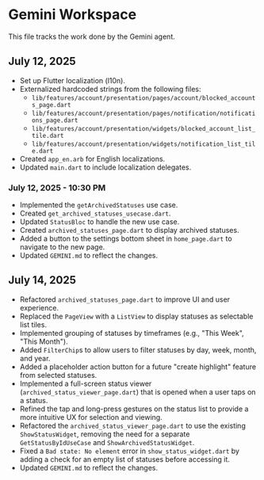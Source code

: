# Gemini Workspace

This file tracks the work done by the Gemini agent.

## July 12, 2025

- Set up Flutter localization (l10n).
- Externalized hardcoded strings from the following files:
    - `lib/features/account/presentation/pages/account/blocked_accounts_page.dart`
    - `lib/features/account/presentation/pages/notification/notifications_page.dart`
    - `lib/features/account/presentation/widgets/blocked_account_list_tile.dart`
    - `lib/features/account/presentation/widgets/notification_list_tile.dart`
- Created `app_en.arb` for English localizations.
- Updated `main.dart` to include localization delegates.

### July 12, 2025 - 10:30 PM

- Implemented the `getArchivedStatuses` use case.
- Created `get_archived_statuses_usecase.dart`.
- Updated `StatusBloc` to handle the new use case.
- Created `archived_statuses_page.dart` to display archived statuses.
- Added a button to the settings bottom sheet in `home_page.dart` to navigate to the new page.
- Updated `GEMINI.md` to reflect the changes.

## July 14, 2025

- Refactored `archived_statuses_page.dart` to improve UI and user experience.
- Replaced the `PageView` with a `ListView` to display statuses as selectable list tiles.
- Implemented grouping of statuses by timeframes (e.g., "This Week", "This Month").
- Added `FilterChip`s to allow users to filter statuses by day, week, month, and year.
- Added a placeholder action button for a future "create highlight" feature from selected statuses.
- Implemented a full-screen status viewer (`archived_status_viewer_page.dart`) that is opened when a user taps on a status.
- Refined the tap and long-press gestures on the status list to provide a more intuitive UX for selection and viewing.
- Refactored the `archived_status_viewer_page.dart` to use the existing `ShowStatusWidget`, removing the need for a separate `GetStatusByIdUseCase` and `ShowArchivedStatusWidget`.
- Fixed a `Bad state: No element` error in `show_status_widget.dart` by adding a check for an empty list of statuses before accessing it.
- Updated `GEMINI.md` to reflect the changes.